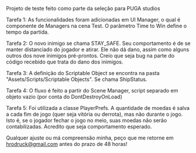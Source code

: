 Projeto de teste feito como parte da seleção para PUGA studios



Tarefa 1: As funcionalidades foram adicionadas em UI Manager, o qual é componente de Managers na cena Test. O parâmetro Time to Win define o tempo da partida.

Tarefa 2: O novo inimigo se chama STAY_SAFE. Seu comportamento é de se manter distanciado do jogador e atirar. Ele não dá dano, assim como alguns outros dos nove inimigos pré-prontos. Creio que seja bug na parte do código recebido que trata do dano dos inimigos.

Tarefa 3: A definição do Scriptable Object se encontra na pasta "Assets/Scripts/Scriptable Objects". Se chama ShipStatus.

Tarefa 4: O fluxo é feito a partir do Scene Manager, script separado em objeto vazio (por conta do DontDestroyOnLoad)

Tarefa 5: Foi utilizada a classe PlayerPrefs. A quantidade de moedas é salva a cada fim de jogo (quer seja vitória ou derrota), mas não durante o jogo. Isto é, se o jogador fechar o jogo no meio, suas moedas não serão contabilizadas. Acredito que seja comportamento esperado.



Qualquer ajuste ou má compreensão minha, peço que me retorne em hrodruck@gmail.com antes do prazo de 48 horas!
